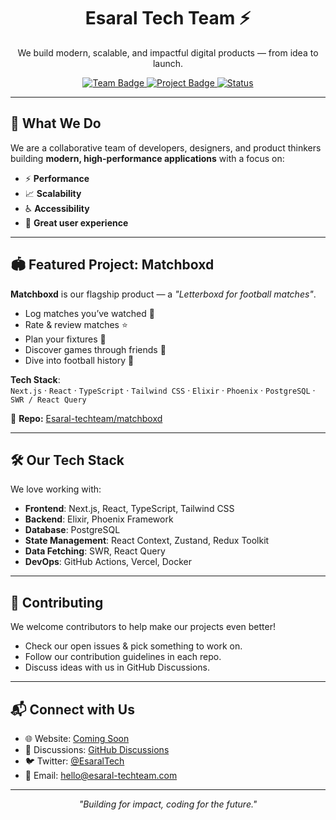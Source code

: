 <!-- Org Profile README for Esaral-techteam -->



<h1 align="center">Esaral Tech Team ⚡</h1>

<p align="center">
  We build modern, scalable, and impactful digital products — from idea to launch.
</p>

<p align="center">
  <a href="https://github.com/Esaral-techteam">
    <img src="https://img.shields.io/badge/Team-Esaral%20Tech-blue?style=flat-square" alt="Team Badge" />
  </a>
  <a href="https://matchboxd.live/">
    <img src="https://img.shields.io/badge/Project-Matchboxd-ffcc00?style=flat-square" alt="Project Badge" />
  </a>
  <a href="#">
    <img src="https://img.shields.io/badge/Status-Active-success?style=flat-square" alt="Status" />
  </a>
</p>

---

## 🚀 What We Do
We are a collaborative team of developers, designers, and product thinkers building **modern, high-performance applications** with a focus on:
- ⚡ **Performance**
- 📈 **Scalability**
- ♿ **Accessibility**
- 🎨 **Great user experience**

---

## 🏟 Featured Project: Matchboxd
**Matchboxd** is our flagship product — a *"Letterboxd for football matches"*.

- Log matches you’ve watched 📖
- Rate & review matches ⭐
- Plan your fixtures 📅
- Discover games through friends 👥
- Dive into football history 📜

**Tech Stack**:  
`Next.js` · `React` · `TypeScript` · `Tailwind CSS` · `Elixir` · `Phoenix` · `PostgreSQL` · `SWR / React Query`

📂 **Repo:** [Esaral-techteam/matchboxd](https://github.com/Esaral-techteam/matchboxd)

---

## 🛠 Our Tech Stack
We love working with:
- **Frontend**: Next.js, React, TypeScript, Tailwind CSS
- **Backend**: Elixir, Phoenix Framework
- **Database**: PostgreSQL
- **State Management**: React Context, Zustand, Redux Toolkit
- **Data Fetching**: SWR, React Query
- **DevOps**: GitHub Actions, Vercel, Docker

---

## 🤝 Contributing
We welcome contributors to help make our projects even better!  
- Check our open issues & pick something to work on.
- Follow our contribution guidelines in each repo.
- Discuss ideas with us in GitHub Discussions.

---

## 📬 Connect with Us
- 🌐 Website: [Coming Soon](#)
- 💬 Discussions: [GitHub Discussions](https://github.com/orgs/Esaral-techteam/discussions)
- 🐦 Twitter: [@EsaralTech](#)
- 📧 Email: hello@esaral-techteam.com

---

<p align="center">
  <em>"Building for impact, coding for the future."</em>
</p>
